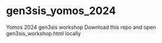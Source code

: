 # gen3sis_yomos_2024
 Yomos 2024 gen3sis workshop
 Download this repo and open gen3sis_workshop.html locally
